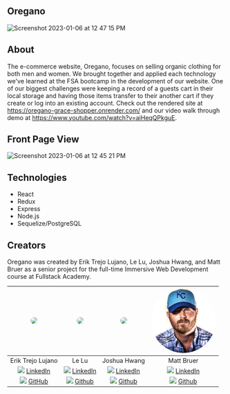## Oregano
<img width="227" alt="Screenshot 2023-01-06 at 12 47 15 PM" src="https://user-images.githubusercontent.com/85711028/211097152-31ed92ee-b74b-4985-816e-880b2b101a05.png">

## About
The e-commerce website, Oregano, focuses on selling organic clothing for both men and women. We brought together and applied each technology we've learned at the FSA bootcamp in the development of our website. One of our biggest challenges were keeping a record of a guests cart in their local storage and having those items transfer to their another cart if they create or log into an existing account. Check out the rendered site at https://oregano-grace-shopper.onrender.com/ and our video walk through demo at https://www.youtube.com/watch?v=aiHeqQPkguE.

## Front Page View
<img width="1440" alt="Screenshot 2023-01-06 at 12 45 21 PM" src="https://user-images.githubusercontent.com/85711028/211097026-19f121cc-287d-41f1-aeca-9161a102f2c3.png">

## Technologies
* React
* Redux
* Express
* Node.js
* Sequelize/PostgreSQL

## Creators
Oregano was created by Erik Trejo Lujano, Le Lu, Joshua Hwang, and Matt Bruer as a senior project for the full-time Immersive Web Development course at Fullstack Academy.

| <img style="border-radius:50%; height: 150px" src="https://user-images.githubusercontent.com/85711028/211091061-fb208377-3e3d-46c4-9f88-ecc18c80c38b.jpeg">  |<img style="border-radius:50%; height: 150px" src="https://ca.slack-edge.com/T024FPYBQ-U042M6ABECB-9d635f164858-512"> | <img style="border-radius:50%; height: 150px" src="https://user-images.githubusercontent.com/85711028/211098578-eac6e4cb-d7fd-417d-8933-8942c2a30905.jpeg"> | <img style="border-radius:50%; height: 150px" src="https://github.com/CapstoneH-2209FA/WorkFlo/blob/main/public/images/profilePic/matt.jpeg">
| :---------------: |:-------------:|:--------------:|:--------------:|
| Erik Trejo Lujano |     Le Lu     |  Joshua Hwang  |   Matt Bruer   |
| <img style="height:20px" src="https://cdn-icons-png.flaticon.com/512/174/174857.png">&nbsp;<a href="https://www.linkedin.com/in/erik-trejo-lujano/">LinkedIn</a> | <img style="height:20px" src="https://cdn-icons-png.flaticon.com/512/174/174857.png">&nbsp;<a href="https://www.linkedin.com/in/lelu95/">LinkedIn</a>    | <img style="height:20px" src="https://cdn-icons-png.flaticon.com/512/174/174857.png">&nbsp;<a href="https://www.linkedin.com/in/joshuaphwang/">LinkedIn</a> | <img style="height:20px" src="https://cdn-icons-png.flaticon.com/512/174/174857.png">&nbsp;<a href="https://www.linkedin.com/in/matt-bruer/">LinkedIn</a> |
| <img style="height:20px" src="https://cdn-icons-png.flaticon.com/512/25/25231.png">&nbsp;<a href="https://github.com/eTrejoLujano">GitHub</a> | <img style="height:20px" src="https://cdn-icons-png.flaticon.com/512/25/25231.png">&nbsp;<a href="https://github.com/LLU27">Github</a>    | <img style="height:20px" src="https://cdn-icons-png.flaticon.com/512/25/25231.png">&nbsp;<a href="https://github.com/jphwang212">Github</a> | <img style="height:20px" src="https://cdn-icons-png.flaticon.com/512/25/25231.png">&nbsp;<a href="https://github.com/mattbruer">Github</a> |
